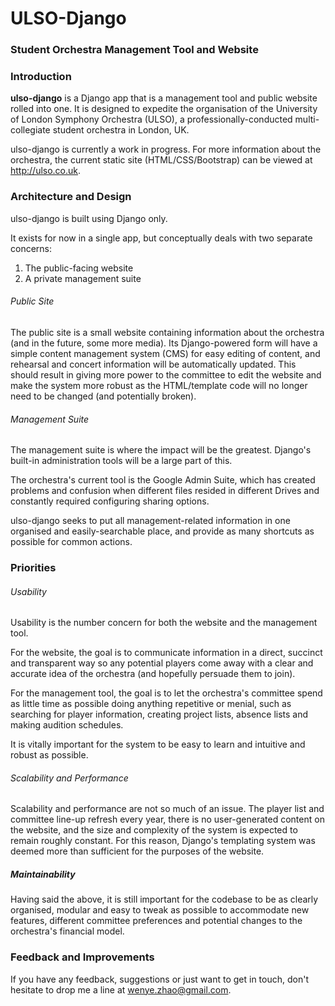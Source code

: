 # ULSO-Django

### Student Orchestra Management Tool and Website

### Introduction

**ulso-django** is a Django app that is a management tool and public website rolled into one. It is designed to expedite the organisation of the University of London Symphony Orchestra (ULSO), a professionally-conducted multi-collegiate student orchestra in London, UK.

ulso-django is currently a work in progress. For more information about the orchestra, the current static site (HTML/CSS/Bootstrap) can be viewed at http://ulso.co.uk.

### Architecture and Design

ulso-django is built using Django only.

It exists for now in a single app, but conceptually deals with two separate concerns:

1. The public-facing website
2. A private management suite


###### Public Site

The public site is a small website containing information about the orchestra (and in the future, some more media). Its Django-powered form will have a simple content management system (CMS) for easy editing of content, and rehearsal and concert information will be automatically updated. This should result in giving more power to the committee to edit the website and make the system more robust as the HTML/template code will no longer need to be changed (and potentially broken).

###### Management Suite

The management suite is where the impact will be the greatest. Django's built-in administration tools will be a large part of this.

The orchestra's current tool is the Google Admin Suite, which has created problems and confusion when different files resided in different Drives and constantly required configuring sharing options.

ulso-django seeks to put all management-related information in one organised and easily-searchable place, and provide as many shortcuts as possible for common actions.


### Priorities

###### Usability

Usability is the number concern for both the website and the management tool.

For the website, the goal is to communicate information in a direct, succinct and transparent way so any potential players come away with a clear and accurate idea of the orchestra (and hopefully persuade them to join).

For the management tool, the goal is to let the orchestra's committee spend as little time as possible doing anything repetitive or menial, such as searching for player information, creating project lists, absence lists and making audition schedules.

It is vitally important for the system to be easy to learn and intuitive and robust as possible.

###### Scalability and Performance

Scalability and performance are not so much of an issue. The player list and committee line-up refresh every year, there is no user-generated content on the website, and the size and complexity of the system is expected to remain roughly constant. For this reason, Django's templating system was deemed more than sufficient for the purposes of the website.

##### Maintainability

Having said the above, it is still important for the codebase to be as clearly organised, modular and easy to tweak as possible to accommodate new features, different committee preferences and potential changes to the orchestra's financial model.

### Feedback and Improvements

If you have any feedback, suggestions or just want to get in touch, don't hesitate to drop me a line at wenye.zhao@gmail.com.
